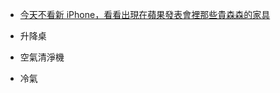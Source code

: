 - [今天不看新 iPhone，看看出現在蘋果發表會裡那些貴森森的家具](https://www.techbang.com/posts/89004-dont-look-at-the-new-iphone-today-look-at-the-furniture-that)

- 升降桌
- 空氣清淨機
- 冷氣